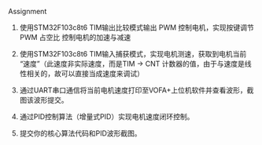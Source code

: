 Assignment


1. 使用STM32F103c8t6 TIM输出比较模式输出 PWM 控制电机，实现按键调节 PWM 占空比 控制电机的加速与减速

2. 使用STM32F103c8t6 TIM输入捕获模式，实现电机测速，获取到电机当前 “速度”（此速度非实际速度，而是TIM -> CNT 计数器的值，由于与速度是线性相关的，故可以直接当成速度来调试）

3. 通过UART串口通信将当前电机速度打印至VOFA+上位机软件并查看波形，截图该波形提交。

4. 通过PID控制算法（增量式PID）实现电机速度闭环控制。

5. 提交你的核心算法代码和PID波形截图。






